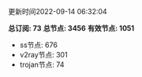 更新时间2022-09-14 06:32:04

**总订阅: 73**
**总节点: 3456**
**有效节点: 1051**
- ss节点: 676
- v2ray节点: 301
- trojan节点: 74
